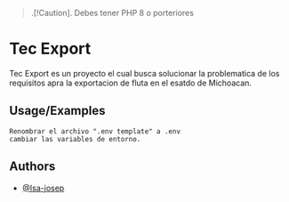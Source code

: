 > .[!Caution].
> Debes tener PHP 8 o porteriores 
# Tec Export


Tec Export es un proyecto el cual busca solucionar la problematica de los requisitos apra la exportacion de fluta en el esatdo de Michoacan.


## Usage/Examples

```
Renombrar el archivo ".env template" a .env  
cambiar las variables de entorno.

```



## Authors

- [@Isa-josep](https://github.com/Isa-josep)


